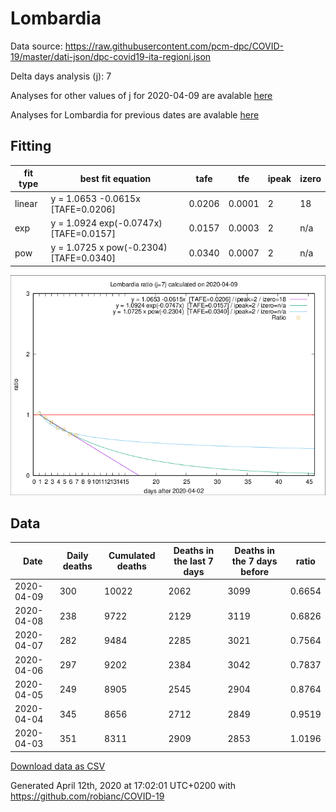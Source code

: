 # Lombardia

Data source: https://raw.githubusercontent.com/pcm-dpc/COVID-19/master/dati-json/dpc-covid19-ita-regioni.json

Delta days analysis (j): 7

Analyses for other values of j for 2020-04-09 are avalable [here](../2020-04-09/README.md)

Analyses for Lombardia for previous dates are avalable [here](../README.md)

## Fitting 
|fit type|best fit equation|tafe|tfe|ipeak|izero|
|-------|-----|--------|------|---|---|
|linear|y = 1.0653 -0.0615x  [TAFE=0.0206]|0.0206|0.0001|2|18|
|exp|y = 1.0924 exp(-0.0747x)  [TAFE=0.0157]|0.0157|0.0003|2|n/a|
|pow|y = 1.0725 x pow(-0.2304)  [TAFE=0.0340]|0.0340|0.0007|2|n/a|

![Plot](COVID-19_lombardia_j7_2020-04-09.png)

## Data
|Date|Daily deaths|Cumulated deaths|Deaths in the last 7 days|Deaths in the 7 days before|ratio|
|----|----------|-----------|-------|--------------------|-----|
|2020-04-09|300|10022|2062|3099|0.6654|
|2020-04-08|238|9722|2129|3119|0.6826|
|2020-04-07|282|9484|2285|3021|0.7564|
|2020-04-06|297|9202|2384|3042|0.7837|
|2020-04-05|249|8905|2545|2904|0.8764|
|2020-04-04|345|8656|2712|2849|0.9519|
|2020-04-03|351|8311|2909|2853|1.0196|

[Download data as CSV](COVID-19_lombardia_j7_2020-04-09.csv)

Generated April 12th, 2020 at 17:02:01 UTC+0200 with https://github.com/robianc/COVID-19
